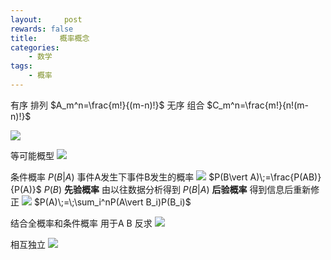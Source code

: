 ```yaml
---
layout:     post
rewards: false
title:     概率概念
categories:
    - 数学
tags:
    - 概率
---
```


有序 排列
$A_m^n=\frac{m!}{(m-n)!}$
无序 组合
$C_m^n=\frac{m!}{n!(m-n)!}$

![](https://ws1.sinaimg.cn/large/006tNbRwgy1fudmq21v0nj31kw0ebmy5.jpg)

等可能概型
![](https://ws1.sinaimg.cn/large/006tNbRwgy1fudmq5acz5j31kw0stn14.jpg)


条件概率
$P(B\vert A)$ 事件A发生下事件B发生的概率
![](https://ws1.sinaimg.cn/large/006tNbRwgy1fudmq9hxxyj31ae07yjrq.jpg)
$P(B\vert A)\;=\frac{P(AB)}{P(A)}$
$P(B)$ **先验概率** 由以往数据分析得到
$P(B\vert A)$ **后验概率** 得到信息后重新修正
![](https://ws4.sinaimg.cn/large/006tNbRwgy1fudmqdfe3gj318e0fsabe.jpg)
$P(A)\;=\;\sum_i^nP(A\vert B_i)P(B_i)$

结合全概率和条件概率 用于A B 反求
![](https://ws2.sinaimg.cn/large/006tNbRwgy1fudmqh6c8mj317a09oaai.jpg)

相互独立
![](https://ws2.sinaimg.cn/large/006tNbRwgy1fudmqkbrr7j317m05u0sx.jpg)